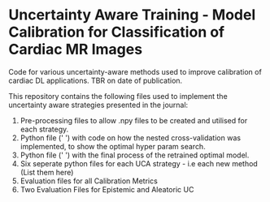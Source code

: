 # Uncertainty Aware Training - Model Calibration for Classification of Cardiac MR Images #
Code for various uncertainty-aware methods used to improve calibration of cardiac DL applications.
TBR on date of publication.

This repository contains the following files used to implement the uncertainty aware strategies presented in the journal:

1. Pre-processing files to allow .npy files to be created and utilised for each strategy.
2. Python file (' ') with code on how the nested cross-validation was implemented, to show the optimal hyper param search.
3. Python file (' ') with the final process of the retrained optimal model.
4. Six seperate python files for each UCA strategy - i.e each new method (List them here)
5. Evaluation files for all Calibration Metrics
6. Two Evaluation Files for Epistemic and Aleatoric UC
